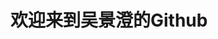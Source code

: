<!-- - 👋 Hi, I’m @Orange1113
- 👀 I’m interested in ...
- 🌱 I’m currently learning ...
- 💞️ I’m looking to collaborate on ...
- 📫 How to reach me ... -->

# 欢迎来到吴景澄的Github

[//]: # (我觉得你应该先去[我的主页]&#40;Orange1113.github.io&#41;看看，而不是直接看我的存储库😀)
<!---
Orange1113/Orange1113 is a ✨ special ✨ repository because its `README.md` (this file) appears on your GitHub profile.
You can click the Preview link to take a look at your changes.
--->
